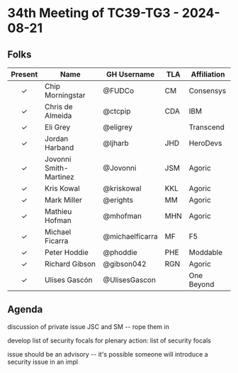 # 34th Meeting of TC39-TG3 - 2024-08-21

## Folks

| Present | Name                   | GH Username     | TLA | Affiliation |
| :-----: | ---------------------- | --------------- | --- | ----------- |
|    ✓    | Chip Morningstar       | @FUDCo          | CM  | Consensys   |
|    ✓    | Chris de Almeida       | @ctcpip         | CDA | IBM         |
|    ✓    | Eli Grey               | @eligrey        |     | Transcend   |
|    ✓    | Jordan Harband         | @ljharb         | JHD | HeroDevs    |
|    ✓    | Jovonni Smith-Martinez | @Jovonni        | JSM | Agoric      |
|    ✓    | Kris Kowal             | @kriskowal      | KKL | Agoric      |
|    ✓    | Mark Miller            | @erights        | MM  | Agoric      |
|    ✓    | Mathieu Hofman         | @mhofman        | MHN | Agoric      |
|    ✓    | Michael Ficarra        | @michaelficarra | MF  | F5          |
|    ✓    | Peter Hoddie           | @phoddie        | PHE | Moddable    |
|    ✓    | Richard Gibson         | @gibson042      | RGN | Agoric      |
|    ✓    | Ulises Gascón          | @UlisesGascon   |     | One Beyond  |

## Agenda

discussion of private issue
JSC and SM -- rope them in

develop list of security focals
for plenary action: list of security focals

issue should be an advisory -- it's possible someone will introduce a security issue in an impl
